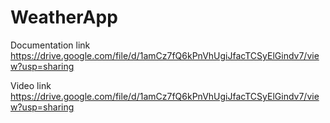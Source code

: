# WeatherApp

Documentation link https://drive.google.com/file/d/1amCz7fQ6kPnVhUgiJfacTCSyElGindv7/view?usp=sharing

Video link https://drive.google.com/file/d/1amCz7fQ6kPnVhUgiJfacTCSyElGindv7/view?usp=sharing
